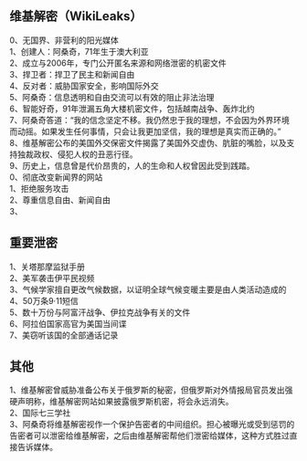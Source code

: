 
## 维基解密（WikiLeaks）

0、无国界、非营利的阳光媒体      
1、创建人：阿桑奇，71年生于澳大利亚       
2、成立与2006年，专门公开匿名来源和网络泄密的机密文件      
3、捍卫者：捍卫了民主和新闻自由      
4、反对者：威胁国家安全，影响国际外交     
5、阿桑奇：信息透明和自由交流可以有效的阻止非法治理     
6、智能好奇，91年泄漏五角大楼机密文件，包括越南战争、轰炸北约      
7、阿桑奇答道：“我的信念坚定不移。我仍然忠于我的理想，不会因为外界环境而动摇。如果发生任何事情，只会让我更加坚信，我的理想是真实而正确的。”    
8、维基解密公布的美国外交保密文件揭露了美国外交虚伪、肮脏的嘴脸，以及支持独裁政权、侵犯人权的丑恶行径。     
9、历史上，信息曾是代价昂贵的，人的生命和人权曾因此受到践踏。     
0、彻底改变新闻界的网站      
1、拒绝服务攻击  
2、尊重信息自由、新闻自由  
3、  

## 重要泄密 
1、关塔那摩监狱手册     
2、美军袭击伊平民视频     
3、气候学家擅自更改气候数据，以证明全球气候变暖主要是由人类活动造成的     
4、50万条9·11短信    
5、数十万份与阿富汗战争、伊拉克战争有关的文件    
6、阿拉伯国家高官为美国当间谍      
7、美窃听该国的全部通话记录     

## 其他 
1、维基解密曾威胁准备公布关于俄罗斯的秘密，但俄罗斯对外情报局官员发出强硬声明称，维基解密网站如果披露俄罗斯机密，将会永远消失。   
2、国际七三学社     
3、阿桑奇将维基解密视作一个保护告密者的中间组织。担心被曝光或受到惩罚的告密者可以泄密给维基解密，之后由维基解密帮他们泄密给媒体，这种方式胜过直接告诉媒体。  

